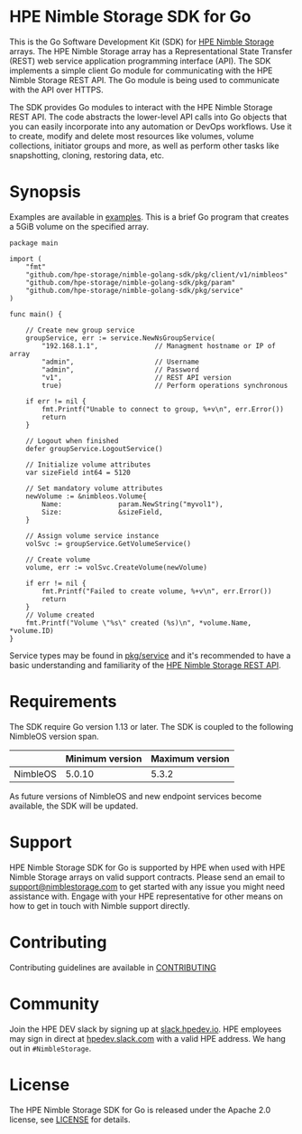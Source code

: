 # HPE Nimble Storage SDK for Go
This is the Go Software Development Kit (SDK) for [HPE Nimble Storage](http://hpe.com/storage/nimblestorage) arrays. The HPE Nimble Storage array has a Representational State Transfer (REST) web service application programming interface (API). The SDK implements a simple client Go module for communicating with the HPE Nimble Storage REST API. The Go module is being used to communicate with the API over HTTPS.

The SDK provides Go modules to interact with the HPE Nimble Storage REST API. The code abstracts the lower-level API calls into Go objects that you can easily incorporate into any automation or DevOps workflows. Use it to create, modify and delete most resources like volumes, volume collections, initiator groups and more, as well as perform other tasks like snapshotting, cloning, restoring data, etc.

# Synopsis

Examples are available in [examples](examples). This is a brief Go program that creates a 5GiB volume on the specified array.

```
package main

import (
	"fmt"
	"github.com/hpe-storage/nimble-golang-sdk/pkg/client/v1/nimbleos"
	"github.com/hpe-storage/nimble-golang-sdk/pkg/param"
	"github.com/hpe-storage/nimble-golang-sdk/pkg/service"
)

func main() {

	// Create new group service
	groupService, err := service.NewNsGroupService(
 		"192.168.1.1",              // Managment hostname or IP of array
 		"admin",                    // Username
		"admin",                    // Password
		"v1",                       // REST API version
		true)                       // Perform operations synchronous

	if err != nil {
		fmt.Printf("Unable to connect to group, %+v\n", err.Error())
		return
	}

	// Logout when finished
	defer groupService.LogoutService()

	// Initialize volume attributes
	var sizeField int64 = 5120

	// Set mandatory volume attributes
	newVolume := &nimbleos.Volume{
		Name:              param.NewString("myvol1"),
		Size:              &sizeField,
	}

	// Assign volume service instance
	volSvc := groupService.GetVolumeService()

	// Create volume
	volume, err := volSvc.CreateVolume(newVolume)

	if err != nil {
		fmt.Printf("Failed to create volume, %+v\n", err.Error())
		return
	}
	// Volume created
	fmt.Printf("Volume \"%s\" created (%s)\n", *volume.Name, *volume.ID)
}
```

Service types may be found in [pkg/service](pkg/service) and it's recommended to have a basic understanding and familiarity of the [HPE Nimble Storage REST API](https://infosight.hpe.com/InfoSight/media/cms/active/public/pubs_REST_API_Reference_NOS_53x.whz).

# Requirements

The SDK require Go version 1.13 or later. The SDK is coupled to the following NimbleOS version span.

|          | Minimum version | Maximum version |
| -------- | --------------- | --------------- |
| NimbleOS | 5.0.10          | 5.3.2           |

As future versions of NimbleOS and new endpoint services become available, the SDK will be updated.

# Support

HPE Nimble Storage SDK for Go is supported by HPE when used with HPE Nimble Storage arrays on valid support contracts. Please send an email to [support@nimblestorage.com](mailto:support@nimblestorage.com) to get started with any issue you might need assistance with. Engage with your HPE representative for other means on how to get in touch with Nimble support directly.

# Contributing

Contributing guidelines are available in [CONTRIBUTING](CONTRIBUTING.md)

# Community

Join the HPE DEV slack by signing up at [slack.hpedev.io](https://slack.hpedev.io). HPE employees may sign in direct at [hpedev.slack.com](https://hpedev.slack.com) with a valid HPE address. We hang out in `#NimbleStorage`.

# License

The HPE Nimble Storage SDK for Go is released under the Apache 2.0 license, see [LICENSE](LICENSE) for details.
